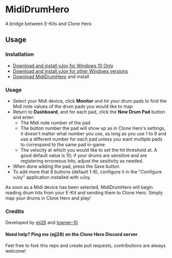 # MidiDrumHero
 A bridge between E-Kits and Clone Hero

## Usage

### Installation
- [Download and install vJoy for Windows 10 Only](https://github.com/jshafer817/vJoy/releases)
- [Download and install vJoy for other Windows versions](https://github.com/shauleiz/vJoy/releases)
- [Download MidiDrumHero](https://github.com/ejj28/mididrumhero/releases/tag/v1.0.0) and install

### Usage
- Select your Midi device, click **Monitor** and hit your drum pads to find the Midi note values of the drum pads you would like to map
- Return to **Dashboard**, and for each pad, click the **New Drum Pad** button and enter:
    - The Midi note number of the pad
    - The button number the pad will show up as in Clone Hero's settings, it doesn't matter what number you use, as long as you use 1 to 8 and use a different number for each pad unless you want multiple pads to correspond to the same pad in-game
    - The velocity at which you would like to set the hit threshold at. A good default value is 10; if your drums are sensitive and are registering erroneous hits, adjust the sesitivity as needed.
- When done adding the pad, press the Save button
- To add more that 8 buttons (default 1-8), configure it in the "Configure vJoy" application installed with vJoy.

As soon as a Midi device has been selected, MidiDrumHero will begin reading drum hits from your E-Kit and sending them to Clone Hero. Simply map your drums in Clone Hero and play!

### Credits
Developed by [ejj28](https://github.com/ejj28) and [towner-10](https://github.com/towner-10)

#### Need help? Ping me (ejj28) on the Clone Hero Discord server

Feel free to fork this repo and create pull requests, contributions are always welcome!
